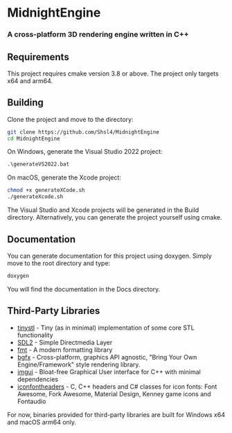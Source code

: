 # MidnightEngine
### A cross-platform 3D rendering engine written in C++
## Requirements
This project requires cmake version 3.8 or above. The project only targets x64 and arm64.
## Building
Clone the project and move to the directory:
```sh
git clone https://github.com/Shsl4/MidnightEngine
cd MidnightEngine
```
On Windows, generate the Visual Studio 2022 project:
```bat
.\generateVS2022.bat
```
On macOS, generate the Xcode project:
```sh
chmod +x generateXCode.sh
./generateXcode.sh
```
The Visual Studio and Xcode projects will be generated in the Build directory.
Alternatively, you can generate the project yourself using cmake.
## Documentation
You can generate documentation for this project using doxygen.
Simply move to the root directory and type:
```sh
doxygen
```
You will find the documentation in the Docs directory. 
## Third-Party Libraries
- [tinystl] - Tiny (as in minimal) implementation of some core STL functionality 
- [SDL2] - Simple Directmedia Layer 
- [fmt] - A modern formatting library 
- [bgfx] - Cross-platform, graphics API agnostic, "Bring Your Own Engine/Framework" style rendering library. 
- [imgui] - Bloat-free Graphical User interface for C++ with minimal dependencies 
- [iconfontheaders] - C, C++ headers and C# classes for icon fonts: Font Awesome, Fork Awesome, Material Design, Kenney game icons and Fontaudio 

For now, binaries provided for third-party libraries are built for Windows x64 and macOS arm64 only.

[tinystl]: <https://github.com/mendsley/tinystl>
[SDL2]: <https://github.com/libsdl-org/SDL>
[fmt]: <https://github.com/fmtlib/fmt>
[bgfx]: <https://github.com/bkaradzic/bgfx>
[imgui]: <https://github.com/ocornut/imgui>
[iconfontheaders]: <https://github.com/juliettef/IconFontCppHeaders>
